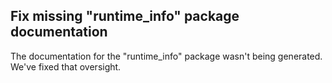 ## Fix missing "runtime_info" package documentation

The documentation for the "runtime_info" package wasn't being generated. We've fixed that oversight.

